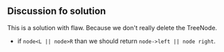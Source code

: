 ## Discussion fo solution

This is a solution with flaw.
Because we don't really delete the TreeNode.

- if `node<L || node>R` than we should return `node->left || node right`.